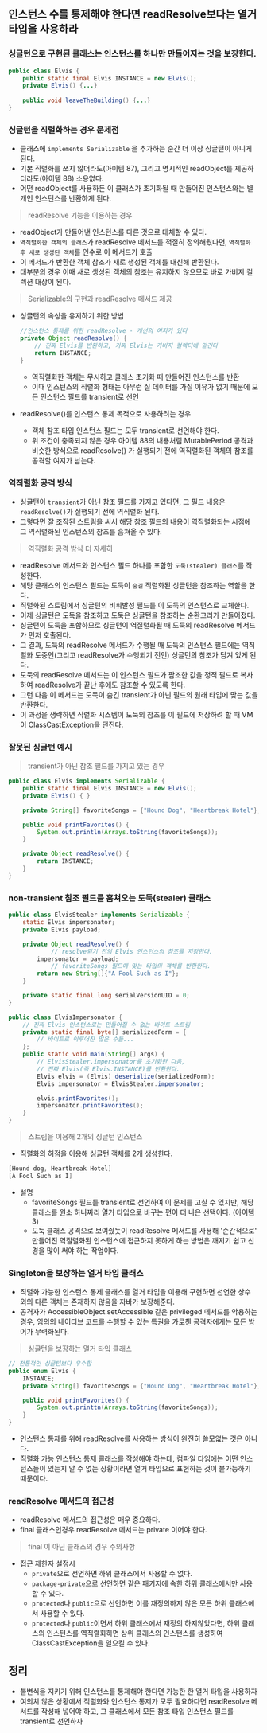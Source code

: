 ## 인스턴스 수를 통제해야 한다면 readResolve보다는 열거 타입을 사용하라

### 싱글턴으로 구현된 클래스는 인스턴스를 하나만 만들어지는 것을 보장한다.

```java
public class Elvis {
    public static final Elvis INSTANCE = new Elvis();
    private Elvis() {...}
    
    public void leaveTheBuilding() {...}
}
```

### 싱글턴을 직렬화하는 경우 문제점

- 클래스에 `implements Serializable` 을 추가하는 순간 더 이상 싱글턴이 아니게 된다.
- 기본 직렬화를 쓰지 않더라도(아이템 87), 그리고 명시적인 readObject를 제공하더라도(아이템 88) 소용없다.
- 어떤 readObject를 사용하든 이 클래스가 초기화될 때 만들어진 인스턴스와는 별개인 인스턴스를 반환하게 된다.

> readResolve 기능을 이용하는 경우
> 
- readObject가 만들어낸 인스턴스를 다른 것으로 대체할 수 있다.
- `역직렬화한 객체의 클래스`가 readResolve 메서드를 적절히 정의해뒀다면, `역직렬화 후 새로 생성된 객체`를 인수로 이 메서드가 호출
- 이 메서드가 반환한 객체 참조가 새로 생성된 객체를 대신해 반환된다.
- 대부분의 경우 이때 새로 생성된 객체의 참조는 유지하지 않으므로 바로 가비지 컬렉션 대상이 된다.

> Serializable의 구현과 readResolve 메서드 제공
> 
- 싱글턴의 속성을 유지하기 위한 방법
    
    ```java
    //인스턴스 통제를 위한 readResolve - 개선의 여지가 있다
    private Object readResolve() {
        // 진짜 Elvis를 반환하고, 가짜 Elvis는 가비지 컬렉터에 맡긴다
        return INSTANCE;
    }
    ```
    
    - 역직렬화한 객체는 무시하고 클래스 초기화 때 만들어진 인스턴스를 반환
    - 이때 인스턴스의 직렬화 형태는 아무런 실 데이터를 가질 이유가 없기 때문에 모든 인스턴스 필드를 transient로 선언
- readResolve()를 인스턴스 통제 목적으로 사용하려는 경우
    - 객체 참조 타입 인스턴스 필드는 모두 transient로 선언해야 한다.
    - 위 조건이 충족되지 않은 경우 아이템 88의 내용처럼 MutablePeriod 공격과 비슷한 방식으로 readResolve() 가 실행되기 전에 역직렬화된 객체의 참조를 공격할 여지가 남는다.

### 역직렬화 공격 방식

- 싱글턴이 `transient`가 아닌 참조 필드를 가지고 있다면, 그 필드 내용은 `readResolve()`가 실행되기 전에 역직렬화 된다.
- 그렇다면 잘 조작된 스트림을 써서 해당 참조 필드의 내용이 역직렬화되는 시점에 그 역직렬화된 인스턴스의 참조를 훔쳐올 수 있다.

> 역직렬화 공격 방식 더 자세히
> 
- readResolve 메서드와 인스턴스 필드 하나를 포함한 `도둑(stealer) 클래스`를 작성한다.
- 해당 클래스의 인스턴스 필드는 도둑이 `숨길` 직렬화된 싱글턴을 참조하는 역할을 한다.
- 직렬화된 스트림에서 싱글턴의 비휘발성 필드를 이 도둑의 인스턴스로 교체한다.
- 이제 싱글턴은 도둑을 참조하고 도둑은 싱글턴을 참조하는 순환고리가 만들어졌다.
- 싱글턴이 도둑을 포함하므로 싱글턴이 역질렬화될 때 도둑의 readResolve 메서드가 먼저 호출된다.
- 그 결과, 도둑의 readResolve 메서드가 수행될 때 도둑의 인스턴스 필드에는 역직렬화 도중인(그리고 readResolve가 수행되기 전인) 싱글턴의 참조가 담겨 있게 된다.
- 도둑의 readResolve 메서드는 이 인스턴스 필드가 팜조한 값을 정적 필드로 복사하여 readResolve가 끝난 후에도 참조할 수 있도록 한다.
- 그런 다음 이 메서드는 도둑이 숨긴 transient가 아닌 필드의 원래 타입에 맞는 값을 반환한다.
- 이 과정을 생략하면 직렬화 시스템이 도둑의 참조를 이 필드에 저장하려 할 때 VM이 ClassCastException을 던진다.

### 잘못된 싱글턴 예시

> transient가 아닌 참조 필드를 가지고 있는 경우
> 

```java
public class Elvis implements Serializable {
    public static final Elvis INSTANCE = new Elvis();
    private Elvis() { }

    private String[] favoriteSongs = {"Hound Dog", "Heartbreak Hotel"};

    public void printFavorites() {
        System.out.println(Arrays.toString(favoriteSongs));
    }

    private Object readResolve() {
        return INSTANCE;
    }
}
```

### non-transient 참조 필드를 훔쳐오는 도둑(stealer) 클래스

```java
public class ElvisStealer implements Serializable {
    static Elvis impersonator;
    private Elvis payload;

    private Object readResolve() {
		    // resolve되기 전의 Elvis 인스턴스의 참조를 저장한다.
        impersonator = payload;
		    // favoriteSongs 필드에 맞는 타입의 객체를 반환한다.
        return new String[]{"A Fool Such as I"};
    }

    private static final long serialVersionUID = 0;
}
```

```java
public class ElvisImpersonator {
    // 진짜 Elvis 인스턴스로는 만들어질 수 없는 바이트 스트림
	private static final byte[] serializedForm = {
	    // 바이트로 이루어진 많은 수들...
    };
    public static void main(String[] args) {
        // ElvisStealer.impersonator를 초기화한 다음,
        // 진짜 Elvis(즉 Elvis.INSTANCE)를 반환한다.
        Elvis elvis = (Elvis) deserialize(serializedForm);
        Elvis impersonator = ElvisStealer.impersonator;

        elvis.printFavorites();
        impersonator.printFavorites();
    }
}
```

> 스트림을 이용해 2개의 싱글턴 인스턴스
> 
- 직렬화의 허점을 이용해 싱글턴 객체를 2개 생성한다.

```java
[Hound dog, Heartbreak Hotel]
[A Fool Such as I]
```

- 설명
    - favoriteSongs 필드를 transient로 선언하여 이 문제를 고칠 수 있지만, 해당 클래스를 원소 하나짜리 열거 타입으로 바꾸는 편이 더 나은 선택이다. (아이템 3)
    - 도둑 클래스 공격으로 보여줬듯이 readResolve 메서드를 사용해 '순간적으로' 만들어진 역질렬화된 인스턴스에 접근하지 못하게 하는 방법은 깨지기 쉽고 신경을 많이 써야 하는 작업이다.

### Singleton을 보장하는 열거 타입 클래스

- 직렬화 가능한 인스턴스 통제 클래스를 열거 타입을 이용해 구현하면 선언한 상수 외의 다른 객체는 존재하지 않음을 자바가 보장해준다.
- 공격자가 AccessibleObject.setAccessible 같은 privileged 메서드를 악용하는 경우, 임의의 네이티브 코드를 수행할 수 있는 특권을 가로챈 공격자에게는 모든 방어가 무력화된다.

> 싱글턴을 보장하는 열거 타입 클래스
> 

```java
// 전통적인 싱글턴보다 우수함
public enum Elvis {
    INSTANCE;
    private String[] favoriteSongs = {"Hound Dog", "Heartbreak Hotel"};

    public void printFavorites() {
        System.out.printtn(Arrays.toString(favoriteSongs));
    }
}
```

- 인스턴스 통제를 위해 readResolve를 사용하는 방식이 완전히 쓸모없는 것은 아니다.
- 직렬화 가능 인스턴스 통제 클래스를 작성해야 하는데, 컴파일 타임에는 어떤 인스턴스들이 있는지 알 수 없는 상황이라면 열거 타입으로 표현하는 것이 불가능하기 때문이다.

### readResolve 메서드의 접근성

- readResolve 메서드의 접근성은 매우 중요하다.
- final 클래스인경우 readResolve 메서드는 private 이어야 한다.

> final 이 아닌 클래스의 경우 주의사항
> 
- 접근 제한자 설정시
    - `private`으로 선언하면 하위 클래스에서 사용할 수 없다.
    - `package-private`으로 선언하면 같은 패키지에 속한 하위 클래스에서만 사용할 수 있다.
    - `protected`나 `public`으로 선언하면 이를 재정의하지 않은 모든 하위 클래스에서 사용할 수 있다.
    - `protected`나 `public`이면서 하위 클래스에서 재정의 하지않았다면, 하위 클래스의 인스턴스를 역직렬화하면 상위 클래스의 인스턴스를 생성하여 ClassCastException을 일으킬 수 있다.

## 정리
- 불변식을 지키기 위해 인스턴스를 통제해야 한다면 가능한 한 열거 타입을 사용하자
- 여의치 않은 상황에서 직렬화와 인스턴스 통제가 모두 필요하다면 readResolve 메서드를 작성해 넣어야 하고, 그 클래스에서 모든 참조 타입 인스턴스 필드를 transient로 선언하자
